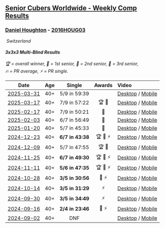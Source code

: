 <style>table {white-space: nowrap;}</style>
<link rel="stylesheet" type="text/css" href="/scw-comp/css/flags.css" />

## [Senior Cubers Worldwide - Weekly Comp Results](/scw-comp/results/)
### [Daniel Houghton](README.md) - [2016HOUG03](https://www.worldcubeassociation.org/persons/2016HOUG03?event=333mbf)

<i class="flag flag-CH" />&nbsp;Switzerland

#### 3x3x3 Multi-Blind Results

<span style="white-space: nowrap;">🏆 = overall winner</span>, <span style="white-space: nowrap;">🥇 = 1st senior</span>, <span style="white-space: nowrap;">🥈 = 2nd senior</span>, <span style="white-space: nowrap;">🥉 = 3rd senior</span>, <span style="white-space: nowrap;">🔥 = PR average</span>, <span style="white-space: nowrap;">⚡ = PR single</span>.

| Date | Age | Single | Awards | Video |
| :--: | :--: | :--: | :--: | :-- |
| [2025-03-31](../../results/2025-03-31/333mbf.md) | 40+ | 5/9 in 59:39 |  | [Desktop](https://www.facebook.com/events/2866513110195828/permalink/2876031555910650) / [Mobile](https://m.facebook.com/events/2866513110195828?view=permalink&id=2876031555910650) |
| [2025-03-17](../../results/2025-03-17/333mbf.md) | 40+ | 7/9 in 57:22 | 🏆 🥇 | [Desktop](https://www.facebook.com/events/1372090167018876/permalink/1379315956296297) / [Mobile](https://m.facebook.com/events/1372090167018876?view=permalink&id=1379315956296297) |
| [2025-02-17](../../results/2025-02-17/333mbf.md) | 40+ | 7/9 in 50:21 | 🥉 | [Desktop](https://www.facebook.com/events/584866521185796/permalink/589282427410872) / [Mobile](https://m.facebook.com/events/584866521185796?view=permalink&id=589282427410872) |
| [2025-02-03](../../results/2025-02-03/333mbf.md) | 40+ | 6/7 in 56:49 | 🥈 | [Desktop](https://www.facebook.com/events/1662572041309805/permalink/1665574764342866) / [Mobile](https://m.facebook.com/events/1662572041309805?view=permalink&id=1665574764342866) |
| [2025-01-20](../../results/2025-01-20/333mbf.md) | 40+ | 5/7 in 45:33 | 🥈 | [Desktop](https://www.facebook.com/events/1361906445249868/permalink/1370317687742077) / [Mobile](https://m.facebook.com/events/1361906445249868?view=permalink&id=1370317687742077) |
| [2024-12-23](../../results/2024-12-23/333mbf.md) | 40+ | **6/7 in 43:38** | 🏆 🥇 ⚡ | [Desktop](https://www.facebook.com/events/585513520866394/permalink/594243749993371) / [Mobile](https://m.facebook.com/events/585513520866394?view=permalink&id=594243749993371) |
| [2024-12-09](../../results/2024-12-09/333mbf.md) | 40+ | 5/7 in 47:55 | 🏆 🥇 | [Desktop](https://www.facebook.com/events/553095514206807/permalink/561988366650855) / [Mobile](https://m.facebook.com/events/553095514206807?view=permalink&id=561988366650855) |
| [2024-11-25](../../results/2024-11-25/333mbf.md) | 40+ | **6/7 in 49:30** | 🏆 🥇 ⚡ | [Desktop](https://www.facebook.com/events/1082790186973276/permalink/1092227686029526) / [Mobile](https://m.facebook.com/events/1082790186973276?view=permalink&id=1092227686029526) |
| [2024-11-11](../../results/2024-11-11/333mbf.md) | 40+ | **5/6 in 47:35** | 🏆 🥇 ⚡ | [Desktop](https://www.facebook.com/events/1990691201411524/permalink/2000410830439561) / [Mobile](https://m.facebook.com/events/1990691201411524?view=permalink&id=2000410830439561) |
| [2024-10-28](../../results/2024-10-28/333mbf.md) | 40+ | **3/5 in 30:56** | 🥉 ⚡ | [Desktop](https://www.facebook.com/events/955936316357414/permalink/959089402708772) / [Mobile](https://m.facebook.com/events/955936316357414?view=permalink&id=959089402708772) |
| [2024-10-14](../../results/2024-10-14/333mbf.md) | 40+ | **3/5 in 31:29** | ⚡ | [Desktop](https://www.facebook.com/events/844597247519001/permalink/846626073982785) / [Mobile](https://m.facebook.com/events/844597247519001?view=permalink&id=846626073982785) |
| [2024-09-30](../../results/2024-09-30/333mbf.md) | 40+ | **3/5 in 34:49** | ⚡ | [Desktop](https://www.facebook.com/events/1277054103468955/permalink/1286967425810956) / [Mobile](https://m.facebook.com/events/1277054103468955?view=permalink&id=1286967425810956) |
| [2024-09-16](../../results/2024-09-16/333mbf.md) | 40+ | **2/4 in 23:46** | 🥈 ⚡ | [Desktop](https://www.facebook.com/events/838621045098189/permalink/842189894741304) / [Mobile](https://m.facebook.com/events/838621045098189?view=permalink&id=842189894741304) |
| [2024-09-02](../../results/2024-09-02/333mbf.md) | 40+ | DNF |  | [Desktop](https://www.facebook.com/events/1009228074235878/permalink/1014174187074600) / [Mobile](https://m.facebook.com/events/1009228074235878?view=permalink&id=1014174187074600) |


<!-- Global site tag (gtag.js) - Google Analytics -->
<script async src="https://www.googletagmanager.com/gtag/js?id=UA-86348435-3"></script>
<script>window.dataLayer = window.dataLayer || []; function gtag() {dataLayer.push(arguments);} gtag('js', new Date()); gtag('config', 'UA-86348435-3');</script>

